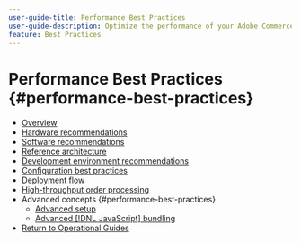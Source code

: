 ```yaml
---
user-guide-title: Performance Best Practices
user-guide-description: Optimize the performance of your Adobe Commerce or Magento Open Source production deployment using our recommendations.
feature: Best Practices
---
```


# Performance Best Practices {#performance-best-practices}

- [Overview](overview.md)
- [Hardware recommendations](hardware.md)
- [Software recommendations](software.md)
- [Reference architecture](reference-architecture.md)
- [Development environment recommendations](development-environment.md)
- [Configuration best practices](configuration.md)
- [Deployment flow](deployment-flow.md)
- [High-throughput order processing](high-throughput-order-processing.md)
- Advanced concepts {#performance-best-practices}
  - [Advanced setup](advanced-setup.md)
  - [Advanced [!DNL JavaScript] bundling](advanced-js-bundling.md)
- [Return to Operational Guides](https://experienceleague.adobe.com/docs/commerce-operations/operational-guides/home.html)
